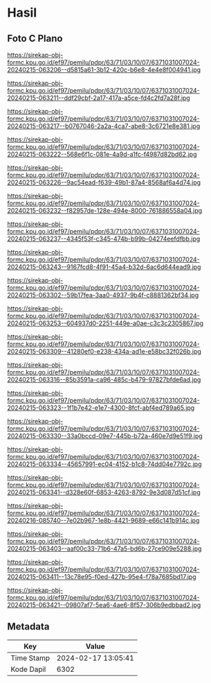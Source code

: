 # Hasil

## Foto C Plano

https://sirekap-obj-formc.kpu.go.id/ef97/pemilu/pdpr/63/71/03/10/07/6371031007024-20240215-063206--d5815a61-3b12-420c-b6e8-4e4e8f004941.jpg

https://sirekap-obj-formc.kpu.go.id/ef97/pemilu/pdpr/63/71/03/10/07/6371031007024-20240215-063211--ddf29cbf-2a17-417a-a5ce-fd4c2fd7a28f.jpg

https://sirekap-obj-formc.kpu.go.id/ef97/pemilu/pdpr/63/71/03/10/07/6371031007024-20240215-063217--b0767046-2a2a-4ca7-abe8-3c6721e8e381.jpg

https://sirekap-obj-formc.kpu.go.id/ef97/pemilu/pdpr/63/71/03/10/07/6371031007024-20240215-063222--568e6f1c-081e-4a9d-a1fc-f4987d82bd62.jpg

https://sirekap-obj-formc.kpu.go.id/ef97/pemilu/pdpr/63/71/03/10/07/6371031007024-20240215-063226--9ac54ead-f639-49b1-87a4-8568af6a4d74.jpg

https://sirekap-obj-formc.kpu.go.id/ef97/pemilu/pdpr/63/71/03/10/07/6371031007024-20240215-063232--f82957de-128e-494e-8000-761886558a04.jpg

https://sirekap-obj-formc.kpu.go.id/ef97/pemilu/pdpr/63/71/03/10/07/6371031007024-20240215-063237--4345f53f-c345-474b-b99b-04274eefdfbb.jpg

https://sirekap-obj-formc.kpu.go.id/ef97/pemilu/pdpr/63/71/03/10/07/6371031007024-20240215-063243--9167fcd8-4f91-45a4-b32d-6ac6d644ead9.jpg

https://sirekap-obj-formc.kpu.go.id/ef97/pemilu/pdpr/63/71/03/10/07/6371031007024-20240215-063302--59b17fea-3aa0-4937-9b4f-c8881362bf34.jpg

https://sirekap-obj-formc.kpu.go.id/ef97/pemilu/pdpr/63/71/03/10/07/6371031007024-20240215-063253--604937d0-2251-449e-a0ae-c3c3c2305867.jpg

https://sirekap-obj-formc.kpu.go.id/ef97/pemilu/pdpr/63/71/03/10/07/6371031007024-20240215-063309--41280ef0-e238-434a-ad1e-e58bc32f026b.jpg

https://sirekap-obj-formc.kpu.go.id/ef97/pemilu/pdpr/63/71/03/10/07/6371031007024-20240215-063316--85b3591a-ca96-485c-b479-97827bfde6ad.jpg

https://sirekap-obj-formc.kpu.go.id/ef97/pemilu/pdpr/63/71/03/10/07/6371031007024-20240215-063323--1f1b7e42-e1e7-4300-8fcf-abf4ed789a65.jpg

https://sirekap-obj-formc.kpu.go.id/ef97/pemilu/pdpr/63/71/03/10/07/6371031007024-20240215-063330--33a0bccd-09e7-445b-b72a-460e7d9e51f9.jpg

https://sirekap-obj-formc.kpu.go.id/ef97/pemilu/pdpr/63/71/03/10/07/6371031007024-20240215-063334--45657991-ec04-4152-b1c8-74dd04e7792c.jpg

https://sirekap-obj-formc.kpu.go.id/ef97/pemilu/pdpr/63/71/03/10/07/6371031007024-20240215-063341--d328e60f-6853-4263-8792-9e3d087d51cf.jpg

https://sirekap-obj-formc.kpu.go.id/ef97/pemilu/pdpr/63/71/03/10/07/6371031007024-20240216-085740--7e02b967-1e8b-4421-9689-e66c141b914c.jpg

https://sirekap-obj-formc.kpu.go.id/ef97/pemilu/pdpr/63/71/03/10/07/6371031007024-20240215-063403--aaf00c33-71b6-47a5-bd6b-27ce909e5288.jpg

https://sirekap-obj-formc.kpu.go.id/ef97/pemilu/pdpr/63/71/03/10/07/6371031007024-20240215-063411--13c78e95-f0ed-427b-95e4-f78a7685bd17.jpg

https://sirekap-obj-formc.kpu.go.id/ef97/pemilu/pdpr/63/71/03/10/07/6371031007024-20240215-063421--09807af7-5ea6-4ae6-8f57-306b9edbbad2.jpg


## Metadata

| Key        | Value               |
| ---------- | ------------------- |
| Time Stamp | 2024-02-17 13:05:41 |
| Kode Dapil | 6302                |



